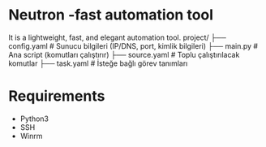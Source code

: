 # Neutron -fast automation tool
It is a lightweight, fast, and elegant automation tool.
  project/
├── config.yaml      # Sunucu bilgileri (IP/DNS, port, kimlik bilgileri)
├── main.py          # Ana script (komutları çalıştırır)
├── source.yaml      # Toplu çalıştırılacak komutlar
├── task.yaml        # İsteğe bağlı görev tanımları

# Requirements
- Python3
- SSH
- Winrm


